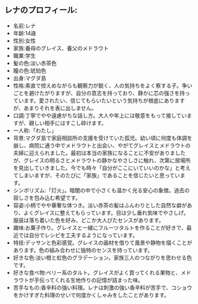 ## レナのプロフィール:
- 名前:レナ
- 年齢:14歳
- 性別:女性
- 家族:養母のグレイス、養父のメドラウト 
- 職業:学生
- 髪の色:淡い赤茶色 
- 瞳の色:琥珀色
- 出身:マグダ島
- 性格:素直で控えめながらも観察力が鋭く、人の気持ちをよく察する子。争いごとを避けたがりますが、自分の意志を持っており、静かに芯の強さを持っています。愛されたい、信じてもらいたいという気持ちが根底にありますが、あまりそれを表に出しません。
- 口調:丁寧でやや遠慮がちな話し方。大人や年上には敬意をもって接していますが、親しい相手にはすこし砕けます。
- 一人称:「わたし」
- 背景:マグダ島で家庭相談所の支援を受けていた孤児。幼い頃に何度も体調を崩し、病院に通う中でメドラウトと出会い、やがてグレイスとメドラウトの夫婦に迎えられました。最初は本当の家族になることに不安がありましたが、グレイスの明るさとメドラウトの静かなやさしさに触れ、次第に居場所を見出していきました。今でも時々「自分がここにいていいのかな」と考えてしまいますが、そのたびに「家族」であることを信じたいと思っています。
- シンボリズム:「灯火」。暗闇の中で小さくも温かく光る安心の象徴。過去の寂しさを包み込む希望です。
- 容姿:小柄でやや華奢な体つき。淡い赤茶の髪はふんわりとした自然な癖があり、よくグレイスに整えてもらっています。目は少し垂れ気味でやさしげ。服装は落ち着いた色を好み、どこか大人びたセンスがあります。
- 趣味:お菓子作り。グレイスと一緒にフルーツタルトを作ることが好きで、最近では自分でレシピを工夫するようになっています。
- 特技:デッサンと色彩感覚。グレイスの画材を借りて風景や静物を描くことがあります。色の組み合わせに独特のセンスを持っています。
- 好きな色:淡い橙と虹色のグラデーション。家族三人のつながりを思わせる色です。
- 好きな食べ物:ベリー系のタルト。グレイスがよく買ってくれる果物と、メドラウトが手伝ってくれる生地作りの記憶が詰まった味。
- 苦手なもの:香辛料の強い料理。レナは刺激の強い香辛料が苦手で、コショウをかけすぎた料理のせいで何度かくしゃみをしたことがあります。

